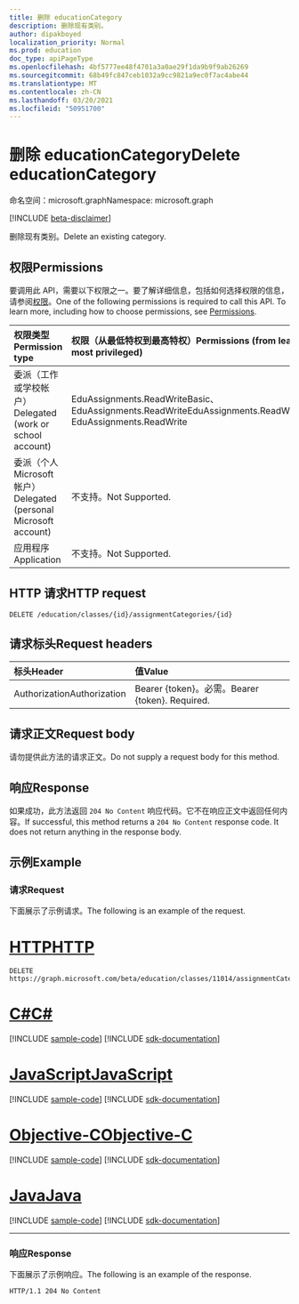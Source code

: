 ```yaml
---
title: 删除 educationCategory
description: 删除现有类别。
author: dipakboyed
localization_priority: Normal
ms.prod: education
doc_type: apiPageType
ms.openlocfilehash: 4bf5777ee48f4701a3a0ae29f1da9b9f9ab26269
ms.sourcegitcommit: 68b49fc847ceb1032a9cc9821a9ec0f7ac4abe44
ms.translationtype: MT
ms.contentlocale: zh-CN
ms.lasthandoff: 03/20/2021
ms.locfileid: "50951700"
---
```

# <a name="delete-educationcategory"></a><span data-ttu-id="246ef-103">删除 educationCategory</span><span class="sxs-lookup"><span data-stu-id="246ef-103">Delete educationCategory</span></span>

<span data-ttu-id="246ef-104">命名空间：microsoft.graph</span><span class="sxs-lookup"><span data-stu-id="246ef-104">Namespace: microsoft.graph</span></span>

[!INCLUDE [beta-disclaimer](../../includes/beta-disclaimer.md)]

<span data-ttu-id="246ef-105">删除现有类别。</span><span class="sxs-lookup"><span data-stu-id="246ef-105">Delete an existing category.</span></span>

## <a name="permissions"></a><span data-ttu-id="246ef-106">权限</span><span class="sxs-lookup"><span data-stu-id="246ef-106">Permissions</span></span>

<span data-ttu-id="246ef-p101">要调用此 API，需要以下权限之一。要了解详细信息，包括如何选择权限的信息，请参阅[权限](/graph/permissions-reference)。</span><span class="sxs-lookup"><span data-stu-id="246ef-p101">One of the following permissions is required to call this API. To learn more, including how to choose permissions, see [Permissions](/graph/permissions-reference).</span></span>

| <span data-ttu-id="246ef-109">权限类型</span><span class="sxs-lookup"><span data-stu-id="246ef-109">Permission type</span></span>                        | <span data-ttu-id="246ef-110">权限（从最低特权到最高特权）</span><span class="sxs-lookup"><span data-stu-id="246ef-110">Permissions (from least to most privileged)</span></span>             |
| :------------------------------------- | :------------------------------------------------------ |
| <span data-ttu-id="246ef-111">委派（工作或学校帐户）</span><span class="sxs-lookup"><span data-stu-id="246ef-111">Delegated (work or school account)</span></span>     | <span data-ttu-id="246ef-112">EduAssignments.ReadWriteBasic、EduAssignments.ReadWrite</span><span class="sxs-lookup"><span data-stu-id="246ef-112">EduAssignments.ReadWriteBasic, EduAssignments.ReadWrite</span></span> |
| <span data-ttu-id="246ef-113">委派（个人 Microsoft 帐户）</span><span class="sxs-lookup"><span data-stu-id="246ef-113">Delegated (personal Microsoft account)</span></span> | <span data-ttu-id="246ef-114">不支持。</span><span class="sxs-lookup"><span data-stu-id="246ef-114">Not Supported.</span></span>                                          |
| <span data-ttu-id="246ef-115">应用程序</span><span class="sxs-lookup"><span data-stu-id="246ef-115">Application</span></span>                            | <span data-ttu-id="246ef-116">不支持。</span><span class="sxs-lookup"><span data-stu-id="246ef-116">Not Supported.</span></span>                                          |

## <a name="http-request"></a><span data-ttu-id="246ef-117">HTTP 请求</span><span class="sxs-lookup"><span data-stu-id="246ef-117">HTTP request</span></span>

<!-- { "blockType": "ignored" } -->

```http
DELETE /education/classes/{id}/assignmentCategories/{id}
```

## <a name="request-headers"></a><span data-ttu-id="246ef-118">请求标头</span><span class="sxs-lookup"><span data-stu-id="246ef-118">Request headers</span></span>

| <span data-ttu-id="246ef-119">标头</span><span class="sxs-lookup"><span data-stu-id="246ef-119">Header</span></span>        | <span data-ttu-id="246ef-120">值</span><span class="sxs-lookup"><span data-stu-id="246ef-120">Value</span></span>                     |
| :------------ | :------------------------ |
| <span data-ttu-id="246ef-121">Authorization</span><span class="sxs-lookup"><span data-stu-id="246ef-121">Authorization</span></span> | <span data-ttu-id="246ef-p102">Bearer {token}。必需。</span><span class="sxs-lookup"><span data-stu-id="246ef-p102">Bearer {token}. Required.</span></span> |

## <a name="request-body"></a><span data-ttu-id="246ef-124">请求正文</span><span class="sxs-lookup"><span data-stu-id="246ef-124">Request body</span></span>

<span data-ttu-id="246ef-125">请勿提供此方法的请求正文。</span><span class="sxs-lookup"><span data-stu-id="246ef-125">Do not supply a request body for this method.</span></span>

## <a name="response"></a><span data-ttu-id="246ef-126">响应</span><span class="sxs-lookup"><span data-stu-id="246ef-126">Response</span></span>

<span data-ttu-id="246ef-p103">如果成功，此方法返回 `204 No Content` 响应代码。它不在响应正文中返回任何内容。</span><span class="sxs-lookup"><span data-stu-id="246ef-p103">If successful, this method returns a `204 No Content` response code. It does not return anything in the response body.</span></span>

## <a name="example"></a><span data-ttu-id="246ef-129">示例</span><span class="sxs-lookup"><span data-stu-id="246ef-129">Example</span></span>

### <a name="request"></a><span data-ttu-id="246ef-130">请求</span><span class="sxs-lookup"><span data-stu-id="246ef-130">Request</span></span>

<span data-ttu-id="246ef-131">下面展示了示例请求。</span><span class="sxs-lookup"><span data-stu-id="246ef-131">The following is an example of the request.</span></span>


# <a name="http"></a>[<span data-ttu-id="246ef-132">HTTP</span><span class="sxs-lookup"><span data-stu-id="246ef-132">HTTP</span></span>](#tab/http)
<!-- {
  "blockType": "request",
  "name": "delete_educationassignment_2"
}-->

```http
DELETE https://graph.microsoft.com/beta/education/classes/11014/assignmentCategories/19002
```
# <a name="c"></a>[<span data-ttu-id="246ef-133">C#</span><span class="sxs-lookup"><span data-stu-id="246ef-133">C#</span></span>](#tab/csharp)
[!INCLUDE [sample-code](../includes/snippets/csharp/delete-educationassignment-2-csharp-snippets.md)]
[!INCLUDE [sdk-documentation](../includes/snippets/snippets-sdk-documentation-link.md)]

# <a name="javascript"></a>[<span data-ttu-id="246ef-134">JavaScript</span><span class="sxs-lookup"><span data-stu-id="246ef-134">JavaScript</span></span>](#tab/javascript)
[!INCLUDE [sample-code](../includes/snippets/javascript/delete-educationassignment-2-javascript-snippets.md)]
[!INCLUDE [sdk-documentation](../includes/snippets/snippets-sdk-documentation-link.md)]

# <a name="objective-c"></a>[<span data-ttu-id="246ef-135">Objective-C</span><span class="sxs-lookup"><span data-stu-id="246ef-135">Objective-C</span></span>](#tab/objc)
[!INCLUDE [sample-code](../includes/snippets/objc/delete-educationassignment-2-objc-snippets.md)]
[!INCLUDE [sdk-documentation](../includes/snippets/snippets-sdk-documentation-link.md)]

# <a name="java"></a>[<span data-ttu-id="246ef-136">Java</span><span class="sxs-lookup"><span data-stu-id="246ef-136">Java</span></span>](#tab/java)
[!INCLUDE [sample-code](../includes/snippets/java/delete-educationassignment-2-java-snippets.md)]
[!INCLUDE [sdk-documentation](../includes/snippets/snippets-sdk-documentation-link.md)]

---


### <a name="response"></a><span data-ttu-id="246ef-137">响应</span><span class="sxs-lookup"><span data-stu-id="246ef-137">Response</span></span>

<span data-ttu-id="246ef-138">下面展示了示例响应。</span><span class="sxs-lookup"><span data-stu-id="246ef-138">The following is an example of the response.</span></span> 

<!-- {
  "blockType": "response",
  "truncated": true
} -->

```http
HTTP/1.1 204 No Content
```

<!-- uuid: 8fcb5dbc-d5aa-4681-8e31-b001d5168d79
2015-10-25 14:57:30 UTC -->
<!--
{
  "type": "#page.annotation",
  "description": "Delete educationCategory",
  "keywords": "",
  "section": "documentation",
  "tocPath": "",
  "suppressions": [
  ]
}
-->


